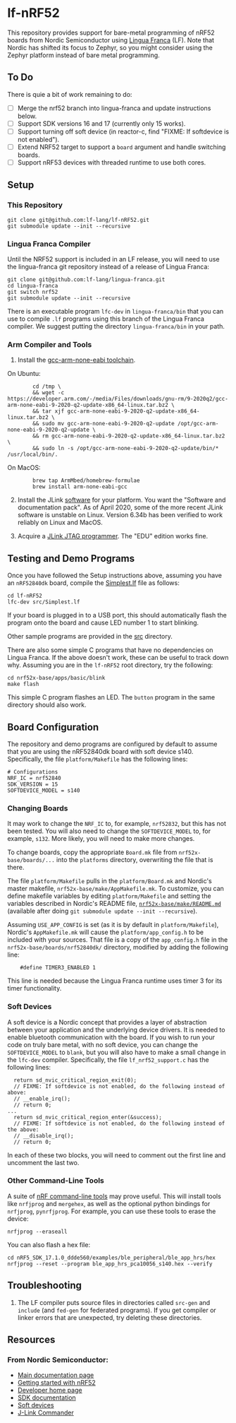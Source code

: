 # lf-nRF52

This repository provides support for bare-metal programming of nRF52 boards from Nordic Semiconductor using [Lingua Franca](https://lf-lang.org) (LF).
Note that Nordic has shifted its focus to Zephyr, so you might consider using the Zephyr platform instead of bare metal programming.

## To Do

There is quie a bit of work remaining to do:

- [ ] Merge the nrf52 branch into lingua-franca and update instructions below.
- [ ] Support SDK versions 16 and 17 (currently only 15 works).
- [ ] Support turning off soft device (in reactor-c, find "FIXME: If softdevice is not enabled").
- [ ] Extend NRF52 target to support a `board` argument and handle switching boards.
- [ ] Support nRF53 devices with threaded runtime to use both cores.

## Setup

### This Repository

```
git clone git@github.com:lf-lang/lf-nRF52.git
git submodule update --init --recursive
```

### Lingua Franca Compiler

Until the NRF52 support is included in an LF release, you will need to use the lingua-franca git repository instead of a release of Lingua Franca:

```
git clone git@github.com:lf-lang/lingua-franca.git
cd lingua-franca
git switch nrf52
git submodule update --init --recursive
```

There is an executable program `lfc-dev` in `lingua-franca/bin` that you can use to compile `.lf` programs using this branch of the Lingua Franca compiler. We suggest putting the directory `lingua-franca/bin` in your path.

### Arm Compiler and Tools

1. Install the [gcc-arm-none-eabi toolchain](https://developer.arm.com/tools-and-software/open-source-software/developer-tools/gnu-toolchain/gnu-rm/downloads).

On Ubuntu:

```
        cd /tmp \
        && wget -c https://developer.arm.com/-/media/Files/downloads/gnu-rm/9-2020q2/gcc-arm-none-eabi-9-2020-q2-update-x86_64-linux.tar.bz2 \
        && tar xjf gcc-arm-none-eabi-9-2020-q2-update-x86_64-linux.tar.bz2 \
        && sudo mv gcc-arm-none-eabi-9-2020-q2-update /opt/gcc-arm-none-eabi-9-2020-q2-update \
        && rm gcc-arm-none-eabi-9-2020-q2-update-x86_64-linux.tar.bz2 \
        && sudo ln -s /opt/gcc-arm-none-eabi-9-2020-q2-update/bin/* /usr/local/bin/.
```

On MacOS:

```
        brew tap ArmMbed/homebrew-formulae
        brew install arm-none-eabi-gcc
```

2. Install the JLink [software](https://www.segger.com/jlink-software.html)
for your platform. You want the "Software and documentation pack". As of April
2020, some of the more recent JLink software is unstable on Linux. Version
6.34b has been verified to work reliably on Linux and MacOS.

3. Acquire a [JLink JTAG programmer](https://www.segger.com/jlink-general-info.html).
The "EDU" edition works fine.

## Testing and Demo Programs

Once you have followed the Setup instructions above, assuming you have an `nRF52840dk` board, compile the [Simplest.lf](src/Simplest.lf) file as follows:

```
cd lf-nRF52
lfc-dev src/Simplest.lf
```

If your board is plugged in to a USB port, this should automatically flash the program onto the board and cause LED number 1 to start blinking.

Other sample programs are provided in the [src](src) directory.

There are also some simple C programs that have no dependencies on Lingua Franca. If the above doesn't work, these can be useful to track down why.  Assuming you are in the `lf-nRF52` root directory, try the following:

```
cd nrf52x-base/apps/basic/blink
make flash
```

This simple C program flashes an LED. The `button` program in the same directory should also work.


## Board Configuration

The repository and demo programs are configured by default to assume that you are using the nRF52840dk board with soft device s140.  Specifically, the file `platform/Makefile` has the following lines:

```
# Configurations
NRF_IC = nrf52840
SDK_VERSION = 15
SOFTDEVICE_MODEL = s140
```

### Changing Boards

It may work to change the `NRF_IC` to, for example, `nrf52832`, but this has not been tested.  You will also need to change the `SOFTDEVICE_MODEL` to, for example, `s132`.  More likely, you will need to make more changes.

To change boards, copy the appropriate `Board.mk` file from `nrf52x-base/boards/...` into the `platforms` directory, overwriting the file that is there.

The file `platform/Makefile` pulls in the `platform/Board.mk` and Nordic's master makefile, `nrf52x-base/make/AppMakefile.mk`.  To customize, you can define makefile variables by editing `platform/Makefile` and setting the variables described in Nordic's README file, [`nrf52x-base/make/README.md`](nrf52x-base/make/README.md) (available after doing `git submodule update --init --recursive`).

Assuming `USE_APP_CONFIG` is set (as it is by default in `platform/Makefile`), Nordic's `AppMakefile.mk` will cause the `platform/app_config.h` to be included with your sources. That file is a copy of the `app_config.h` file in the `nrf52x-base/boards/nrf52840dk/` directory, modified by adding the following line:

```
    #define TIMER3_ENABLED 1
```

This line is needed because the Lingua Franca runtime uses timer 3 for its timer functionality.

### Soft Devices

A soft device is a Nordic concept that provides a layer of abstraction between your application and the underlying device drivers.  It is needed to enable bluetooth communication with the board.  If you wish to run your code on truly bare metal, with no soft device, you can change the `SOFTDEVICE_MODEL` to `blank`, but you will also have to make a small change in the `lfc-dev` compiler.  Specifically, the file `lf_nrf52_support.c` has the following lines:

```
  return sd_nvic_critical_region_exit(0);
  // FIXME: If softdevice is not enabled, do the following instead of above:
  // __enable_irq();
  // return 0;
...
  return sd_nvic_critical_region_enter(&success);
  // FIXME: If softdevice is not enabled, do the following instead of the above:
  // __disable_irq();
  // return 0;
```

In each of these two blocks, you will need to comment out the first line and uncomment the last two.

### Other Command-Line Tools

A suite of [nRF command-line tools](https://www.nordicsemi.com/Products/Development-tools/nrf-command-line-tools/) may prove useful.
This will install tools like `nrfjprog` and `mergehex`, as well as the optional python bindings for `nrfjprog`, `pynrfjprog`.
For example, you can use these tools to erase the device:

```
nrfjprog --eraseall
```

You can also flash a hex file:

```
cd nRF5_SDK_17.1.0_ddde560/examples/ble_peripheral/ble_app_hrs/hex
nrfjprog --reset --program ble_app_hrs_pca10056_s140.hex --verify
```

## Troubleshooting

1. The LF compiler puts source files in directories called `src-gen` and `include` (and `fed-gen` for federated programs).  If you get compiler or linker errors that are unexpected, try deleting these directories.

## Resources

### From Nordic Semiconductor:

* [Main documentation page](https://docs.nordicsemi.com)
* [Getting started with nRF52](https://docs.nordicsemi.com/bundle/ncs-latest/page/nrf/gsg_guides/nrf52_gs.html) 
* [Developer home page](https://developer.nordicsemi.com)
* [SDK documentation](https://developer.nordicsemi.com/nRF5_SDK/doc/)
* [Soft devices](https://infocenter.nordicsemi.com/pdf/getting_started_nRF5SDK_ses.pdf)
* [J-Link Commander](https://www.segger.com/products/debug-probes/j-link/tools/j-link-commander/)
